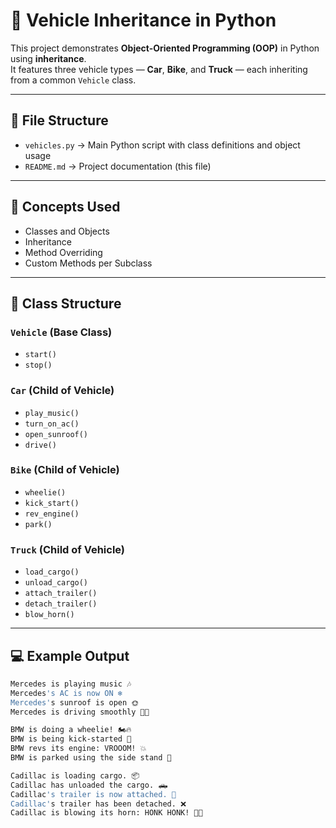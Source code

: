 # 🚗 Vehicle Inheritance in Python

This project demonstrates **Object-Oriented Programming (OOP)** in Python using **inheritance**.  
It features three vehicle types — **Car**, **Bike**, and **Truck** — each inheriting from a common `Vehicle` class.

---

## 📁 File Structure

- `vehicles.py` → Main Python script with class definitions and object usage  
- `README.md` → Project documentation (this file)

---

## 🧠 Concepts Used

- Classes and Objects  
- Inheritance  
- Method Overriding  
- Custom Methods per Subclass

---

## 🔧 Class Structure

### `Vehicle` (Base Class)
- `start()`
- `stop()`

### `Car` (Child of Vehicle)
- `play_music()`
- `turn_on_ac()`
- `open_sunroof()`
- `drive()`

### `Bike` (Child of Vehicle)
- `wheelie()`
- `kick_start()`
- `rev_engine()`
- `park()`

### `Truck` (Child of Vehicle)
- `load_cargo()`
- `unload_cargo()`
- `attach_trailer()`
- `detach_trailer()`
- `blow_horn()`

---

## 💻 Example Output

```bash
Mercedes is playing music 🎶
Mercedes's AC is now ON ❄️
Mercedes's sunroof is open 🌞
Mercedes is driving smoothly 🚗💨

BMW is doing a wheelie! 🏍️🔥
BMW is being kick-started 🔧
BMW revs its engine: VROOOM! 💥
BMW is parked using the side stand 🛑

Cadillac is loading cargo. 📦
Cadillac has unloaded the cargo. 🛻
Cadillac's trailer is now attached. 🔗
Cadillac's trailer has been detached. ❌
Cadillac is blowing its horn: HONK HONK! 🚚📣

